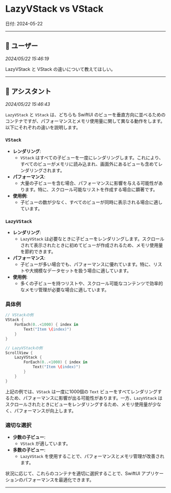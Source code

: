 # LazyVStack vs VStack

日付: 2024-05-22

---

## 👤 ユーザー
*2024/05/22 15:46:19*

LazyVStack と VStack の違いについて教えてほしい。

---

## 🤖 アシスタント
*2024/05/22 15:46:43*

`LazyVStack` と `VStack` は、どちらも SwiftUI のビューを垂直方向に並べるためのコンテナですが、パフォーマンスとメモリ使用量に関して異なる動作をします。以下にそれぞれの違いを説明します。

### `VStack`

- **レンダリング**:
  - `VStack` はすべての子ビューを一度にレンダリングします。これにより、すべてのビューがメモリに読み込まれ、画面外にあるビューも含めてレンダリングされます。
- **パフォーマンス**:
  - 大量の子ビューを含む場合、パフォーマンスに影響を与える可能性があります。特に、スクロール可能なリストを作成する場合に顕著です。
- **使用例**:
  - 子ビューの数が少なく、すべてのビューが同時に表示される場合に適しています。

### `LazyVStack`

- **レンダリング**:
  - `LazyVStack` は必要なときに子ビューをレンダリングします。スクロールされて表示されたときに初めてビューが作成されるため、メモリ使用量を節約できます。
- **パフォーマンス**:
  - 子ビューが多い場合でも、パフォーマンスに優れています。特に、リストや大規模なデータセットを扱う場合に適しています。
- **使用例**:
  - 多くの子ビューを持つリストや、スクロール可能なコンテンツで効率的なメモリ管理が必要な場合に適しています。

### 具体例

```swift
// VStackの例
VStack {
    ForEach(0..<1000) { index in
        Text("Item \(index)")
    }
}

// LazyVStackの例
ScrollView {
    LazyVStack {
        ForEach(0..<1000) { index in
            Text("Item \(index)")
        }
    }
}
```

上記の例では、`VStack` は一度に1000個の `Text` ビューをすべてレンダリングするため、パフォーマンスに影響が出る可能性があります。一方、`LazyVStack` はスクロールされたときにビューをレンダリングするため、メモリ使用量が少なく、パフォーマンスが向上します。

### 適切な選択

- **少数の子ビュー**:
  - `VStack` が適しています。
- **多数の子ビュー**:
  - `LazyVStack` を使用することで、パフォーマンスとメモリ管理が改善されます。

状況に応じて、これらのコンテナを適切に選択することで、SwiftUI アプリケーションのパフォーマンスを最適化できます。

---
